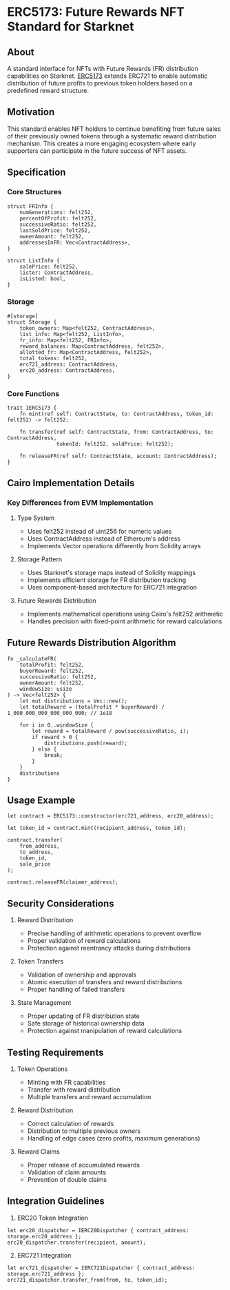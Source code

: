 # ERC5173: Future Rewards NFT Standard for Starknet
## About
A standard interface for NFTs with Future Rewards (FR) distribution capabilities on Starknet. [ERC5173](https://eips.ethereum.org/EIPS/eip-5173) extends ERC721 to enable automatic distribution of future profits to previous token holders based on a predefined reward structure.

## Motivation
This standard enables NFT holders to continue benefiting from future sales of their previously owned tokens through a systematic reward distribution mechanism. This creates a more engaging ecosystem where early supporters can participate in the future success of NFT assets.

## Specification
### Core Structures

```cairo
struct FRInfo {
    numGenerations: felt252,
    percentOfProfit: felt252,
    successiveRatio: felt252,
    lastSoldPrice: felt252,
    ownerAmount: felt252,
    addressesInFR: Vec<ContractAddress>,
}

struct ListInfo {
    salePrice: felt252,
    lister: ContractAddress,
    isListed: bool,
}
```

### Storage

```cairo
#[storage]
struct Storage {
    token_owners: Map<felt252, ContractAddress>,
    list_info: Map<felt252, ListInfo>,
    fr_info: Map<felt252, FRInfo>,
    reward_balances: Map<ContractAddress, felt252>,
    allotted_fr: Map<ContractAddress, felt252>,
    total_tokens: felt252,
    erc721_address: ContractAddress,
    erc20_address: ContractAddress,
}
```

### Core Functions

```cairo
trait IERC5173 {
    fn mint(ref self: ContractState, to: ContractAddress, token_id: felt252) -> felt252;
    
    fn transfer(ref self: ContractState, from: ContractAddress, to: ContractAddress, 
                tokenId: felt252, soldPrice: felt252);
    
    fn releaseFR(ref self: ContractState, account: ContractAddress);
}
```

## Cairo Implementation Details
### Key Differences from EVM Implementation

1. Type System

	- Uses felt252 instead of uint256 for numeric values
	- Uses ContractAddress instead of Ethereum's address
	- Implements Vector operations differently from Solidity arrays


2. Storage Pattern

	- Uses Starknet's storage maps instead of Solidity mappings
	- Implements efficient storage for FR distribution tracking
	- Uses component-based architecture for ERC721 integration


3. Future Rewards Distribution

	- Implements mathematical operations using Cairo's felt252 arithmetic
	- Handles precision with fixed-point arithmetic for reward calculations

## Future Rewards Distribution Algorithm
```cairo
fn _calculateFR(
    totalProfit: felt252, 
    buyerReward: felt252, 
    successiveRatio: felt252, 
    ownerAmount: felt252, 
    windowSize: usize
) -> Vec<felt252> {
    let mut distributions = Vec::new();
    let totalReward = (totalProfit * buyerReward) / 1_000_000_000_000_000_000; // 1e18
    
    for i in 0..windowSize {
        let reward = totalReward / pow(successiveRatio, i);
        if reward > 0 {
            distributions.push(reward);
        } else {
            break;
        }
    }
    distributions
}
```

## Usage Example
```cairo
let contract = ERC5173::constructor(erc721_address, erc20_address);

let token_id = contract.mint(recipient_address, token_id);

contract.transfer(
    from_address,
    to_address,
    token_id,
    sale_price
);

contract.releaseFR(claimer_address);
```

## Security Considerations

1. Reward Distribution

	- Precise handling of arithmetic operations to prevent overflow
	- Proper validation of reward calculations
	- Protection against reentrancy attacks during distributions


2. Token Transfers

	- Validation of ownership and approvals
	- Atomic execution of transfers and reward distributions
	- Proper handling of failed transfers

3. State Management

	- Proper updating of FR distribution state
	- Safe storage of historical ownership data
	- Protection against manipulation of reward calculations

## Testing Requirements

1. Token Operations

	- Minting with FR capabilities
	- Transfer with reward distribution
	- Multiple transfers and reward accumulation


2. Reward Distribution

	- Correct calculation of rewards
	- Distribution to multiple previous owners
	- Handling of edge cases (zero profits, maximum generations)


3. Reward Claims

	- Proper release of accumulated rewards
	- Validation of claim amounts
	- Prevention of double claims


## Integration Guidelines

1. ERC20 Token Integration
```cairo
let erc20_dispatcher = IERC20Dispatcher { contract_address: storage.erc20_address };
erc20_dispatcher.transfer(recipient, amount);
```

2. ERC721 Integration
```cairo
let erc721_dispatcher = IERC721Dispatcher { contract_address: storage.erc721_address };
erc721_dispatcher.transfer_from(from, to, token_id);
```
